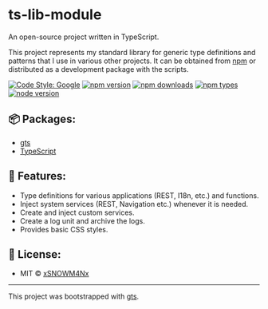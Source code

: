 # ts-lib-module
An open-source project written in TypeScript.

This project represents my standard library for generic type definitions and patterns that I use in various other projects. It can be obtained from [npm](https://www.npmjs.com/package/@daniel.neuweiler/ts-lib-module) or distributed as a development package with the scripts.

[![Code Style: Google](https://img.shields.io/badge/code%20style-google-blueviolet.svg)](https://github.com/google/gts)
[![npm version](https://img.shields.io/npm/v/@daniel.neuweiler/ts-lib-module.svg)](https://www.npmjs.com/package/@daniel.neuweiler/ts-lib-module)
[![npm downloads](https://img.shields.io/npm/dt/@daniel.neuweiler/ts-lib-module.svg)](https://www.npmjs.com/package/@daniel.neuweiler/ts-lib-module)
[![npm types](https://img.shields.io/npm/types/@daniel.neuweiler/ts-lib-module.svg)](https://www.npmjs.com/package/@daniel.neuweiler/ts-lib-module)
[![node version](	https://img.shields.io/node/v/@daniel.neuweiler/ts-lib-module.svg)](https://www.npmjs.com/package/@daniel.neuweiler/ts-lib-module)

## 📦 Packages:
- [gts](https://github.com/google/gts)
- [TypeScript](https://github.com/microsoft/TypeScript)

## 🔮 Features:
- Type definitions for various applications (REST, I18n, etc.) and functions.
- Inject system services (REST, Navigation etc.) whenever it is needed.
- Create and inject custom services.
- Create a log unit and archive the logs.
- Provides basic CSS styles.

<!-- ## ⌨️ Development:
- Use the "devbuild_XXX" script to deploy the package to the corresponding cloned repositories. The package is then stored under "*/node_modules/@daniel.neuweiler/ts-lib-module". -->

## 📑 License:
- MIT © [xSNOWM4Nx](https://github.com/xSNOWM4Nx)
---
This project was bootstrapped with [gts](https://github.com/google/gts).
